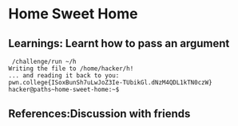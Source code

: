 # Home Sweet Home
## Learnings: Learnt how to pass an argument 

```
 /challenge/run ~/h
Writing the file to /home/hacker/h!
... and reading it back to you:
pwn.college{ISoxBunSh7uLwJoZ3Ie-TUbikGl.dNzM4QDL1kTN0czW}
hacker@paths~home-sweet-home:~$
```
## References:Discussion with friends
